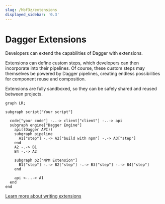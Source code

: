 ```yaml
---
slug: /hbf3z/extensions
displayed_sidebar: '0.3'
---
```


# Dagger Extensions

Developers can extend the capabilities of Dagger with extensions.

Extensions can define custom steps, which developers can then incorporate into their pipelines. Of course, these custom steps may themselves be powered by Dagger pipelines, creating endless possibilities for component reuse and composition.

Extensions are fully sandboxed, so they can be safely shared and reused between projects.

```mermaid
graph LR;

subgraph script["Your script"]

  code["your code"] -..-> client["client"] -..-> api
  subgraph engine["Dagger Engine"]
    api((Dagger API))
    subgraph pipeline
      A1["step"] -.-> A2["build with npm"] -.-> A3["step"]
    end
    A2 -.-> B1
    B4 -.-> A2

    subgraph p2["NPM Extension"]
      B1["step"] -.-> B2["step"] -.-> B3["step"] -.-> B4["step"]
    end

    api <-..-> A1
  end
end
```

[Learn more about writing extensions](../guides/bnzm7-extensions.md)
